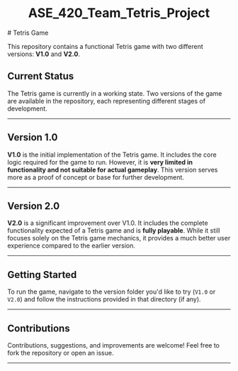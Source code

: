 <h1 style="text-align: center;"> ASE_420_Team_Tetris_Project </h1>
# Tetris Game

This repository contains a functional Tetris game with two different versions: **V1.0** and **V2.0**.

## Current Status

The Tetris game is currently in a working state. Two versions of the game are available in the repository, each representing different stages of development.

---

## Version 1.0

**V1.0** is the initial implementation of the Tetris game. It includes the core logic required for the game to run. However, it is **very limited in functionality and not suitable for actual gameplay**. This version serves more as a proof of concept or base for further development.

---

## Version 2.0

**V2.0** is a significant improvement over V1.0. It includes the complete functionality expected of a Tetris game and is **fully playable**. While it still focuses solely on the Tetris game mechanics, it provides a much better user experience compared to the earlier version.

---

## Getting Started

To run the game, navigate to the version folder you'd like to try (`V1.0` or `V2.0`) and follow the instructions provided in that directory (if any).

---

## Contributions

Contributions, suggestions, and improvements are welcome! Feel free to fork the repository or open an issue.

---
